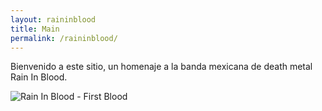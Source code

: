 ```yaml
---
layout: raininblood
title: Main
permalink: /raininblood/
---
```


Bienvenido a este sitio, un homenaje a la banda mexicana de death metal Rain In Blood.

![Rain In Blood - First Blood](http://dzulum.com/rimages/firstblood.jpg)

